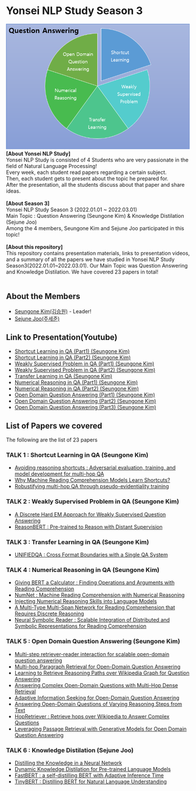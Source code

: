 # Yonsei NLP Study Season 3
![main](./img/summary.PNG) <br>
**[About Yonsei NLP Study]** <br>
Yonsei NLP Study is consisted of 4 Students who are very passionate in the field of Natural Language Processing! <br>
Every week, each student read papers regarding a certain subject. <br>
Then, each student gets to present about the topic he prepared for. <br>
After the presentation, all the students discuss about that paper and share ideas. <br>
<br>
**[About Season 3]** <br>
Yonsei NLP Study Season 3 (2022.01.01 ~ 2022.03.01) <br>
Main Topic : Question Answering (Seungone Kim) & Knowledge Distilation (Sejune Joo) <br>
Among the 4 members, Seungone Kim and Sejune Joo participated in this topic! <br>
<br>
**[About this repository]** <br>
This repository contains presentation materials, links to presentation videos, and a summary of all the papers we have studied in Yonsei NLP Study Season3(2022.01.01~2022.03.01). Our Main Topic was Question Answering and Knowledge Distilation. We have covered 23 papers in total! <br>
<br>
## About the Members
* [Seungone Kim(김승원)](https://github.com/SeungoneKim) - Leader!
* [Sejune Joo(주세준)](https://github.com/joocjun)

## Link to Presentation(Youtube)
* [Shortcut Learning in QA (Part1) (Seungone Kim)](https://www.youtube.com/watch?v=8KXEvSDXUBI)
* [Shortcut Learning in QA (Part2) (Seungone Kim)](https://www.youtube.com/watch?v=aFc-WwjpEyk&t=630s)
* [Weakly Supervised Problem in QA (Part1) (Seungone Kim)](https://www.youtube.com/watch?v=nrYN8bW-mpg&t=347s)
* [Weakly Supervised Problem in QA (Part2) (Seungone Kim)](https://www.youtube.com/watch?v=L73oj2TIa0A)
* [Transfer Learning in QA (Seungone Kim)](https://www.youtube.com/watch?v=dj8NXES7Rx0&t=1379s)
* [Numerical Reasoning in QA (Part1) (Seungone Kim)](https://www.youtube.com/watch?v=y8oXJqjU8pw)
* [Numerical Reasoning in QA (Part2) (Seungone Kim)](https://www.youtube.com/watch?v=2AtHxIJ0lV8)
* [Open Domain Question Answering (Part1) (Seungone Kim)](https://www.youtube.com/watch?v=5djNj2-rK30&t=1287s)
* [Open Domain Question Answering (Part2) (Seungone Kim)](https://www.youtube.com/watch?v=JtMt-LsZhXU&t=1285s)
* [Open Domain Question Answering (Part3) (Seungone Kim)](https://www.youtube.com/watch?v=MvUQiX1L0OI)

## List of Papers we covered
The following are the list of 23 papers <br>

### TALK 1 : Shortcut Learning in QA (Seungone Kim)
* [Avoiding reasoning shortcuts : Adversarial evaluation, training, and model development for multi-hop QA](https://aclanthology.org/P19-1262.pdf)
* [Why Machine Reading Comprehension Models Learn Shortcuts?](https://aclanthology.org/2021.findings-acl.85.pdf)
* [Robustifying multi-hop QA through pseudo-evidentiality training](https://aclanthology.org/2021.acl-long.476.pdf)

### TALK 2 : Weakly Supervised Problem in QA (Seungone Kim)
* [A Discrete Hard EM Approach for Weakly Supervised Question Answering](https://aclanthology.org/D19-1284.pdf)
* [ReasonBERT : Pre-trained to Reason with Distant Supervision](https://aclanthology.org/2021.emnlp-main.494.pdf)

### TALK 3 : Transfer Learning in QA (Seungone Kim)
* [UNIFIEDQA : Cross Format Boundaries with a Single QA System](https://aclanthology.org/2020.findings-emnlp.171.pdf)

### TALK 4 : Numerical Reasoning in QA (Seungone Kim)
* [Giving BERT a Calculator : Finding Operations and Arguments with Reading Comprehension](https://aclanthology.org/D19-1609.pdf)
* [NumNet : Machine Reading Comprehension with Numerical Reasoning](https://aclanthology.org/D19-1251.pdf)
* [Injecting Numerical Reasoning Skills into Language Models](https://aclanthology.org/2020.acl-main.89.pdf)
* [A Multi-Type Multi-Span Network for Reading Comprehension that Requires Discrete Reasoning](https://aclanthology.org/D19-1170.pdf)
* [Neural Symbolic Reader : Scalable Integration of Distributed and Symbolic Representations for Reading Comprehension](https://openreview.net/pdf?id=ryxjnREFwH)

### TALK 5 : Open Domain Question Answering (Seungone Kim)
* [Multi-step retriever-reader interaction for scalable open-domain question answering](https://openreview.net/pdf?id=HkfPSh05K7)
* [Multi-hop Paragraph Retrieval for Open-Domain Question Answering](https://aclanthology.org/P19-1222.pdf)
* [Learning to Retrieve Reasoning Paths over Wikipedia Graph for Question Answering](https://openreview.net/pdf?id=SJgVHkrYDH)
* [Answering Complex Open-Domain Questions with Multi-Hop Dense Retrieval](https://openreview.net/pdf?id=EMHoBG0avc1)
* [Adaptive Information Seeking for Open-Domain Question Answering](https://aclanthology.org/2021.emnlp-main.293.pdf)
* [Answering Open-Domain Questions of Varying Reasoning Steps from Text](https://aclanthology.org/2021.emnlp-main.292.pdf)
* [HopRetriever : Retrieve hops over Wikipedia to Answer Complex Questions](https://www.aaai.org/AAAI21Papers/AAAI-6577.ShaoboL.pdf)
* [Leveraging Passage Retrieval with Generative Models for Open Domain Question Answering](https://arxiv.org/abs/2007.01282)

### TALK 6 : Knowledge Distilation (Sejune Joo)
* [Distilling the Knowledge in a Neural Network](https://arxiv.org/abs/1503.02531)
* [Dynamic Knowledge Distilation for Pre-trained Language Models](https://arxiv.org/abs/2109.11295)
* [FastBERT : a self-distilling BERT with Adaptive Inference Time](https://arxiv.org/abs/2004.02178)
* [TinyBERT : Distilling BERT for Natural Language Understanding](https://arxiv.org/abs/1909.10351)
